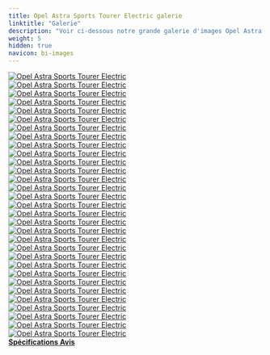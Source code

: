 ```yaml
---
title: Opel Astra Sports Tourer Electric galerie
linktitle: "Galerie"
description: "Voir ci-dessous notre grande galerie d'images Opel Astra Sports Tourer Electric. Cliquez sur les images pour les versions haute résolution."
weight: 5
hidden: true
navicon: bi-images
---
```

<!-- markdownlint-disable MD033 -->
<div class="row" id ="my-gallery">
	<div class="pswp-grid-item col-6 col-md-4">
		<a href="https://media.evkx.net/multimedia/models/opel/astra/astra_sports_tourer_electric/brakelights_1.jpg"
data-pswp-src="https://media.evkx.net/multimedia/models/opel/astra/astra_sports_tourer_electric/brakelights_1.jpg"
data-pswp-width="3000"
data-pswp-height="2143" 
target="_blank">
			<img src="https://media.evkx.net/multimedia/models/opel/astra/astra_sports_tourer_electric/brakelights_1_xst.jpg" alt="Opel Astra Sports Tourer Electric" class="img-fluid " />
		</a>
	</div>
	<div class="pswp-grid-item col-6 col-md-4">
		<a href="https://media.evkx.net/multimedia/models/opel/astra/astra_sports_tourer_electric/details_1.jpg"
data-pswp-src="https://media.evkx.net/multimedia/models/opel/astra/astra_sports_tourer_electric/details_1.jpg"
data-pswp-width="3000"
data-pswp-height="1457" 
target="_blank">
			<img src="https://media.evkx.net/multimedia/models/opel/astra/astra_sports_tourer_electric/details_1_xst.jpg" alt="Opel Astra Sports Tourer Electric" class="img-fluid " />
		</a>
	</div>
	<div class="pswp-grid-item col-6 col-md-4">
		<a href="https://media.evkx.net/multimedia/models/opel/astra/astra_sports_tourer_electric/dynamic_1.jpg"
data-pswp-src="https://media.evkx.net/multimedia/models/opel/astra/astra_sports_tourer_electric/dynamic_1.jpg"
data-pswp-width="3000"
data-pswp-height="2000" 
target="_blank">
			<img src="https://media.evkx.net/multimedia/models/opel/astra/astra_sports_tourer_electric/dynamic_1_xst.jpg" alt="Opel Astra Sports Tourer Electric" class="img-fluid " />
		</a>
	</div>
	<div class="pswp-grid-item col-6 col-md-4">
		<a href="https://media.evkx.net/multimedia/models/opel/astra/astra_sports_tourer_electric/exterior_1.jpg"
data-pswp-src="https://media.evkx.net/multimedia/models/opel/astra/astra_sports_tourer_electric/exterior_1.jpg"
data-pswp-width="3000"
data-pswp-height="1685" 
target="_blank">
			<img src="https://media.evkx.net/multimedia/models/opel/astra/astra_sports_tourer_electric/exterior_1_xst.jpg" alt="Opel Astra Sports Tourer Electric" class="img-fluid " />
		</a>
	</div>
	<div class="pswp-grid-item col-6 col-md-4">
		<a href="https://media.evkx.net/multimedia/models/opel/astra/astra_sports_tourer_electric/exterior_2.jpg"
data-pswp-src="https://media.evkx.net/multimedia/models/opel/astra/astra_sports_tourer_electric/exterior_2.jpg"
data-pswp-width="3000"
data-pswp-height="1960" 
target="_blank">
			<img src="https://media.evkx.net/multimedia/models/opel/astra/astra_sports_tourer_electric/exterior_2_xst.jpg" alt="Opel Astra Sports Tourer Electric" class="img-fluid " />
		</a>
	</div>
	<div class="pswp-grid-item col-6 col-md-4">
		<a href="https://media.evkx.net/multimedia/models/opel/astra/astra_sports_tourer_electric/exterior_3.jpg"
data-pswp-src="https://media.evkx.net/multimedia/models/opel/astra/astra_sports_tourer_electric/exterior_3.jpg"
data-pswp-width="3000"
data-pswp-height="1954" 
target="_blank">
			<img src="https://media.evkx.net/multimedia/models/opel/astra/astra_sports_tourer_electric/exterior_3_xst.jpg" alt="Opel Astra Sports Tourer Electric" class="img-fluid " />
		</a>
	</div>
	<div class="pswp-grid-item col-6 col-md-4">
		<a href="https://media.evkx.net/multimedia/models/opel/astra/astra_sports_tourer_electric/exterior_4.jpg"
data-pswp-src="https://media.evkx.net/multimedia/models/opel/astra/astra_sports_tourer_electric/exterior_4.jpg"
data-pswp-width="3000"
data-pswp-height="2013" 
target="_blank">
			<img src="https://media.evkx.net/multimedia/models/opel/astra/astra_sports_tourer_electric/exterior_4_xst.jpg" alt="Opel Astra Sports Tourer Electric" class="img-fluid " />
		</a>
	</div>
	<div class="pswp-grid-item col-6 col-md-4">
		<a href="https://media.evkx.net/multimedia/models/opel/astra/astra_sports_tourer_electric/exterior_5.jpg"
data-pswp-src="https://media.evkx.net/multimedia/models/opel/astra/astra_sports_tourer_electric/exterior_5.jpg"
data-pswp-width="3000"
data-pswp-height="1871" 
target="_blank">
			<img src="https://media.evkx.net/multimedia/models/opel/astra/astra_sports_tourer_electric/exterior_5_xst.jpg" alt="Opel Astra Sports Tourer Electric" class="img-fluid " />
		</a>
	</div>
	<div class="pswp-grid-item col-6 col-md-4">
		<a href="https://media.evkx.net/multimedia/models/opel/astra/astra_sports_tourer_electric/exterior_6.jpg"
data-pswp-src="https://media.evkx.net/multimedia/models/opel/astra/astra_sports_tourer_electric/exterior_6.jpg"
data-pswp-width="3000"
data-pswp-height="1932" 
target="_blank">
			<img src="https://media.evkx.net/multimedia/models/opel/astra/astra_sports_tourer_electric/exterior_6_xst.jpg" alt="Opel Astra Sports Tourer Electric" class="img-fluid " />
		</a>
	</div>
	<div class="pswp-grid-item col-6 col-md-4">
		<a href="https://media.evkx.net/multimedia/models/opel/astra/astra_sports_tourer_electric/exterior_7.jpg"
data-pswp-src="https://media.evkx.net/multimedia/models/opel/astra/astra_sports_tourer_electric/exterior_7.jpg"
data-pswp-width="3000"
data-pswp-height="1983" 
target="_blank">
			<img src="https://media.evkx.net/multimedia/models/opel/astra/astra_sports_tourer_electric/exterior_7_xst.jpg" alt="Opel Astra Sports Tourer Electric" class="img-fluid " />
		</a>
	</div>
	<div class="pswp-grid-item col-6 col-md-4">
		<a href="https://media.evkx.net/multimedia/models/opel/astra/astra_sports_tourer_electric/exterior_8.jpg"
data-pswp-src="https://media.evkx.net/multimedia/models/opel/astra/astra_sports_tourer_electric/exterior_8.jpg"
data-pswp-width="3000"
data-pswp-height="2000" 
target="_blank">
			<img src="https://media.evkx.net/multimedia/models/opel/astra/astra_sports_tourer_electric/exterior_8_xst.jpg" alt="Opel Astra Sports Tourer Electric" class="img-fluid " />
		</a>
	</div>
	<div class="pswp-grid-item col-6 col-md-4">
		<a href="https://media.evkx.net/multimedia/models/opel/astra/astra_sports_tourer_electric/headlights_1.jpg"
data-pswp-src="https://media.evkx.net/multimedia/models/opel/astra/astra_sports_tourer_electric/headlights_1.jpg"
data-pswp-width="3000"
data-pswp-height="1874" 
target="_blank">
			<img src="https://media.evkx.net/multimedia/models/opel/astra/astra_sports_tourer_electric/headlights_1_xst.jpg" alt="Opel Astra Sports Tourer Electric" class="img-fluid " />
		</a>
	</div>
	<div class="pswp-grid-item col-6 col-md-4">
		<a href="https://media.evkx.net/multimedia/models/opel/astra/astra_sports_tourer_electric/headlights_2.jpg"
data-pswp-src="https://media.evkx.net/multimedia/models/opel/astra/astra_sports_tourer_electric/headlights_2.jpg"
data-pswp-width="3000"
data-pswp-height="2000" 
target="_blank">
			<img src="https://media.evkx.net/multimedia/models/opel/astra/astra_sports_tourer_electric/headlights_2_xst.jpg" alt="Opel Astra Sports Tourer Electric" class="img-fluid " />
		</a>
	</div>
	<div class="pswp-grid-item col-6 col-md-4">
		<a href="https://media.evkx.net/multimedia/models/opel/astra/astra_sports_tourer_electric/interior_1.jpg"
data-pswp-src="https://media.evkx.net/multimedia/models/opel/astra/astra_sports_tourer_electric/interior_1.jpg"
data-pswp-width="3000"
data-pswp-height="1363" 
target="_blank">
			<img src="https://media.evkx.net/multimedia/models/opel/astra/astra_sports_tourer_electric/interior_1_xst.jpg" alt="Opel Astra Sports Tourer Electric" class="img-fluid " />
		</a>
	</div>
	<div class="pswp-grid-item col-6 col-md-4">
		<a href="https://media.evkx.net/multimedia/models/opel/astra/astra_sports_tourer_electric/interior_2.jpg"
data-pswp-src="https://media.evkx.net/multimedia/models/opel/astra/astra_sports_tourer_electric/interior_2.jpg"
data-pswp-width="3000"
data-pswp-height="2028" 
target="_blank">
			<img src="https://media.evkx.net/multimedia/models/opel/astra/astra_sports_tourer_electric/interior_2_xst.jpg" alt="Opel Astra Sports Tourer Electric" class="img-fluid " />
		</a>
	</div>
	<div class="pswp-grid-item col-6 col-md-4">
		<a href="https://media.evkx.net/multimedia/models/opel/astra/astra_sports_tourer_electric/interior_3.jpg"
data-pswp-src="https://media.evkx.net/multimedia/models/opel/astra/astra_sports_tourer_electric/interior_3.jpg"
data-pswp-width="3000"
data-pswp-height="2000" 
target="_blank">
			<img src="https://media.evkx.net/multimedia/models/opel/astra/astra_sports_tourer_electric/interior_3_xst.jpg" alt="Opel Astra Sports Tourer Electric" class="img-fluid " />
		</a>
	</div>
	<div class="pswp-grid-item col-6 col-md-4">
		<a href="https://media.evkx.net/multimedia/models/opel/astra/astra_sports_tourer_electric/main_1.jpg"
data-pswp-src="https://media.evkx.net/multimedia/models/opel/astra/astra_sports_tourer_electric/main_1.jpg"
data-pswp-width="3000"
data-pswp-height="2000" 
target="_blank">
			<img src="https://media.evkx.net/multimedia/models/opel/astra/astra_sports_tourer_electric/main_1_xst.jpg" alt="Opel Astra Sports Tourer Electric" class="img-fluid " />
		</a>
	</div>
	<div class="pswp-grid-item col-6 col-md-4">
		<a href="https://media.evkx.net/multimedia/models/opel/astra/astra_sports_tourer_electric/memory_1.jpg"
data-pswp-src="https://media.evkx.net/multimedia/models/opel/astra/astra_sports_tourer_electric/memory_1.jpg"
data-pswp-width="3000"
data-pswp-height="2000" 
target="_blank">
			<img src="https://media.evkx.net/multimedia/models/opel/astra/astra_sports_tourer_electric/memory_1_xst.jpg" alt="Opel Astra Sports Tourer Electric" class="img-fluid " />
		</a>
	</div>
	<div class="pswp-grid-item col-6 col-md-4">
		<a href="https://media.evkx.net/multimedia/models/opel/astra/astra_sports_tourer_electric/screens_1.jpg"
data-pswp-src="https://media.evkx.net/multimedia/models/opel/astra/astra_sports_tourer_electric/screens_1.jpg"
data-pswp-width="3000"
data-pswp-height="1874" 
target="_blank">
			<img src="https://media.evkx.net/multimedia/models/opel/astra/astra_sports_tourer_electric/screens_1_xst.jpg" alt="Opel Astra Sports Tourer Electric" class="img-fluid " />
		</a>
	</div>
	<div class="pswp-grid-item col-6 col-md-4">
		<a href="https://media.evkx.net/multimedia/models/opel/astra/astra_sports_tourer_electric/screens_2.jpg"
data-pswp-src="https://media.evkx.net/multimedia/models/opel/astra/astra_sports_tourer_electric/screens_2.jpg"
data-pswp-width="3000"
data-pswp-height="1999" 
target="_blank">
			<img src="https://media.evkx.net/multimedia/models/opel/astra/astra_sports_tourer_electric/screens_2_xst.jpg" alt="Opel Astra Sports Tourer Electric" class="img-fluid " />
		</a>
	</div>
	<div class="pswp-grid-item col-6 col-md-4">
		<a href="https://media.evkx.net/multimedia/models/opel/astra/astra_sports_tourer_electric/screens_3.jpg"
data-pswp-src="https://media.evkx.net/multimedia/models/opel/astra/astra_sports_tourer_electric/screens_3.jpg"
data-pswp-width="3000"
data-pswp-height="2000" 
target="_blank">
			<img src="https://media.evkx.net/multimedia/models/opel/astra/astra_sports_tourer_electric/screens_3_xst.jpg" alt="Opel Astra Sports Tourer Electric" class="img-fluid " />
		</a>
	</div>
	<div class="pswp-grid-item col-6 col-md-4">
		<a href="https://media.evkx.net/multimedia/models/opel/astra/astra_sports_tourer_electric/startstopbutton_1.jpg"
data-pswp-src="https://media.evkx.net/multimedia/models/opel/astra/astra_sports_tourer_electric/startstopbutton_1.jpg"
data-pswp-width="3000"
data-pswp-height="1999" 
target="_blank">
			<img src="https://media.evkx.net/multimedia/models/opel/astra/astra_sports_tourer_electric/startstopbutton_1_xst.jpg" alt="Opel Astra Sports Tourer Electric" class="img-fluid " />
		</a>
	</div>
	<div class="pswp-grid-item col-6 col-md-4">
		<a href="https://media.evkx.net/multimedia/models/opel/astra/astra_sports_tourer_electric/trunk_1.jpg"
data-pswp-src="https://media.evkx.net/multimedia/models/opel/astra/astra_sports_tourer_electric/trunk_1.jpg"
data-pswp-width="3000"
data-pswp-height="1838" 
target="_blank">
			<img src="https://media.evkx.net/multimedia/models/opel/astra/astra_sports_tourer_electric/trunk_1_xst.jpg" alt="Opel Astra Sports Tourer Electric" class="img-fluid " />
		</a>
	</div>
	<div class="pswp-grid-item col-6 col-md-4">
		<a href="https://media.evkx.net/multimedia/models/opel/astra/astra_sports_tourer_electric/trunk_2.jpg"
data-pswp-src="https://media.evkx.net/multimedia/models/opel/astra/astra_sports_tourer_electric/trunk_2.jpg"
data-pswp-width="3000"
data-pswp-height="1838" 
target="_blank">
			<img src="https://media.evkx.net/multimedia/models/opel/astra/astra_sports_tourer_electric/trunk_2_xst.jpg" alt="Opel Astra Sports Tourer Electric" class="img-fluid " />
		</a>
	</div>
	<div class="pswp-grid-item col-6 col-md-4">
		<a href="https://media.evkx.net/multimedia/models/opel/astra/astra_sports_tourer_electric/trunk_3.jpg"
data-pswp-src="https://media.evkx.net/multimedia/models/opel/astra/astra_sports_tourer_electric/trunk_3.jpg"
data-pswp-width="3000"
data-pswp-height="1838" 
target="_blank">
			<img src="https://media.evkx.net/multimedia/models/opel/astra/astra_sports_tourer_electric/trunk_3_xst.jpg" alt="Opel Astra Sports Tourer Electric" class="img-fluid " />
		</a>
	</div>
	<div class="pswp-grid-item col-6 col-md-4">
		<a href="https://media.evkx.net/multimedia/models/opel/astra/astra_sports_tourer_electric/trunk_4.jpg"
data-pswp-src="https://media.evkx.net/multimedia/models/opel/astra/astra_sports_tourer_electric/trunk_4.jpg"
data-pswp-width="3000"
data-pswp-height="1838" 
target="_blank">
			<img src="https://media.evkx.net/multimedia/models/opel/astra/astra_sports_tourer_electric/trunk_4_xst.jpg" alt="Opel Astra Sports Tourer Electric" class="img-fluid " />
		</a>
	</div>
	<div class="pswp-grid-item col-6 col-md-4">
		<a href="https://media.evkx.net/multimedia/models/opel/astra/astra_sports_tourer_electric/trunk_5.jpg"
data-pswp-src="https://media.evkx.net/multimedia/models/opel/astra/astra_sports_tourer_electric/trunk_5.jpg"
data-pswp-width="3000"
data-pswp-height="1838" 
target="_blank">
			<img src="https://media.evkx.net/multimedia/models/opel/astra/astra_sports_tourer_electric/trunk_5_xst.jpg" alt="Opel Astra Sports Tourer Electric" class="img-fluid " />
		</a>
	</div>
	<div class="pswp-grid-item col-6 col-md-4">
		<a href="https://media.evkx.net/multimedia/models/opel/astra/astra_sports_tourer_electric/trunk_6.jpg"
data-pswp-src="https://media.evkx.net/multimedia/models/opel/astra/astra_sports_tourer_electric/trunk_6.jpg"
data-pswp-width="3000"
data-pswp-height="2000" 
target="_blank">
			<img src="https://media.evkx.net/multimedia/models/opel/astra/astra_sports_tourer_electric/trunk_6_xst.jpg" alt="Opel Astra Sports Tourer Electric" class="img-fluid " />
		</a>
	</div>
	<div class="pswp-grid-item col-6 col-md-4">
		<a href="https://media.evkx.net/multimedia/models/opel/astra/astra_sports_tourer_electric/trunk_7.jpg"
data-pswp-src="https://media.evkx.net/multimedia/models/opel/astra/astra_sports_tourer_electric/trunk_7.jpg"
data-pswp-width="3000"
data-pswp-height="2000" 
target="_blank">
			<img src="https://media.evkx.net/multimedia/models/opel/astra/astra_sports_tourer_electric/trunk_7_xst.jpg" alt="Opel Astra Sports Tourer Electric" class="img-fluid " />
		</a>
	</div>
	<div class="pswp-grid-item col-6 col-md-4">
		<a href="https://media.evkx.net/multimedia/models/opel/astra/astra_sports_tourer_electric/wheels_1.jpg"
data-pswp-src="https://media.evkx.net/multimedia/models/opel/astra/astra_sports_tourer_electric/wheels_1.jpg"
data-pswp-width="3000"
data-pswp-height="2000" 
target="_blank">
			<img src="https://media.evkx.net/multimedia/models/opel/astra/astra_sports_tourer_electric/wheels_1_xst.jpg" alt="Opel Astra Sports Tourer Electric" class="img-fluid " />
		</a>
	</div>
	<div class="pswp-grid-item col-6 col-md-4">
		<a href="https://media.evkx.net/multimedia/models/opel/astra/astra_sports_tourer_electric/wheels_2.jpg"
data-pswp-src="https://media.evkx.net/multimedia/models/opel/astra/astra_sports_tourer_electric/wheels_2.jpg"
data-pswp-width="3000"
data-pswp-height="2000" 
target="_blank">
			<img src="https://media.evkx.net/multimedia/models/opel/astra/astra_sports_tourer_electric/wheels_2_xst.jpg" alt="Opel Astra Sports Tourer Electric" class="img-fluid " />
		</a>
	</div>
</div>
<script type="module">
  import PhotoSwipeLightbox from '/js/photoswipe-lightbox.esm.js';
    const lightbox = new PhotoSwipeLightbox({
       gallery: '#my-gallery',
        children: 'a',
        pswpModule: () => import('/js/photoswipe.esm.js')
    });
lightbox.init();
</script>
<div class="mt-3 mb-3">
<a href="../specifications/" class="text-decoration-none text-black">
<strong><i class="bi-arrow-left"></i> Spécifications </strong>
</a>
<a href="../reviews/" class="text-decoration-none text-black float-end">
<strong>Avis <i class="bi-arrow-right"></i></strong>
</a>
</div>
